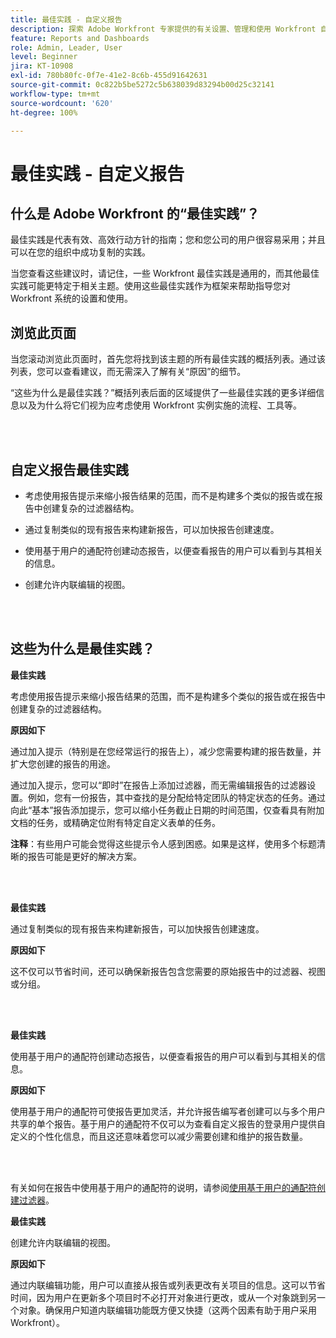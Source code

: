 ```yaml
---
title: 最佳实践 - 自定义报告
description: 探索 Adobe Workfront 专家提供的有关设置、管理和使用 Workfront 自定义报告的最佳实践建议。
feature: Reports and Dashboards
role: Admin, Leader, User
level: Beginner
jira: KT-10908
exl-id: 780b80fc-0f7e-41e2-8c6b-455d91642631
source-git-commit: 0c822b5be5272c5b638039d83294b00d25c32141
workflow-type: tm+mt
source-wordcount: '620'
ht-degree: 100%

---
```


# 最佳实践 - 自定义报告

## 什么是 Adobe Workfront 的“最佳实践”？

最佳实践是代表有效、高效行动方针的指南；您和您公司的用户很容易采用；并且可以在您的组织中成功复制的实践。

当您查看这些建议时，请记住，一些 Workfront 最佳实践是通用的，而其他最佳实践可能更特定于相关主题。使用这些最佳实践作为框架来帮助指导您对 Workfront 系统的设置和使用。

## 浏览此页面

当您滚动浏览此页面时，首先您将找到该主题的所有最佳实践的概括列表。通过该列表，您可以查看建议，而无需深入了解有关“原因”的细节。

“这些为什么是最佳实践？”概括列表后面的区域提供了一些最佳实践的更多详细信息以及为什么将它们视为应考虑使用 Workfront 实例实施的流程、工具等。

</br>
</br>

## 自定义报告最佳实践

* 考虑使用报告提示来缩小报告结果的范围，而不是构建多个类似的报告或在报告中创建复杂的过滤器结构。

* 通过复制类似的现有报告来构建新报告，可以加快报告创建速度。

* 使用基于用户的通配符创建动态报告，以便查看报告的用户可以看到与其相关的信息。

* 创建允许内联编辑的视图。

</br>
</br>


## 这些为什么是最佳实践？

**最佳实践**

考虑使用报告提示来缩小报告结果的范围，而不是构建多个类似的报告或在报告中创建复杂的过滤器结构。


**原因如下**

通过加入提示（特别是在您经常运行的报告上），减少您需要构建的报告数量，并扩大您创建的报告的用途。

通过加入提示，您可以“即时”在报告上添加过滤器，而无需编辑报告的过滤器设置。例如，您有一份报告，其中查找的是分配给特定团队的特定状态的任务。通过向此“基本”报告添加提示，您可以缩小任务截止日期的时间范围，仅查看具有附加文档的任务，或精确定位附有特定自定义表单的任务。


**注释**：有些用户可能会觉得这些提示令人感到困惑。如果是这样，使用多个标题清晰的报告可能是更好的解决方案。


</br>
</br>

**最佳实践**

通过复制类似的现有报告来构建新报告，可以加快报告创建速度。

**原因如下**

这不仅可以节省时间，还可以确保新报告包含您需要的原始报告中的过滤器、视图或分组。

</br>
</br>

**最佳实践**

使用基于用户的通配符创建动态报告，以便查看报告的用户可以看到与其相关的信息。

**原因如下**

使用基于用户的通配符可使报告更加灵活，并允许报告编写者创建可以与多个用户共享的单个报告。基于用户的通配符不仅可以为查看自定义报告的登录用户提供自定义的个性化信息，而且这还意味着您可以减少需要创建和维护的报告数量。

</br>
</br>

有关如何在报告中使用基于用户的通配符的说明，请参阅[使用基于用户的通配符创建过滤器](https://experienceleague.adobe.com/docs/workfront-learn/tutorials-workfront/reporting/intermediate-reporting/create-filters-with-user-based-wildcards.html)。

**最佳实践**

创建允许内联编辑的视图。

**原因如下**

通过内联编辑功能，用户可以直接从报告或列表更改有关项目的信息。这可以节省时间，因为用户在更新多个项目时不必打开对象进行更改，或从一个对象跳到另一个对象。确保用户知道内联编辑功能既方便又快捷（这两个因素有助于用户采用 Workfront）。

